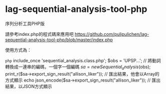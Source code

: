 # lag-sequential-analysis-tool-php
序列分析工具PHP版

請參考index.php的程式碼來應用吧
https://github.com/pulipulichen/lag-sequential-analysis-tool-php/blob/master/index.php

使用方式為：




```php```
include_once 'sequential_analysis.class.php';
$obs = 'UPSP...'; // 將動詞轉換成一連串的編碼，一個字一個編碼
$sa = new Sequential_analysis($obs);
print_r($sa->export_sign_result("allison_liker")); // 匯出結果，他會以Array的方式顯示
echo json_encode($sa->export_sign_result("allison_liker")); // 匯出結果，以JSON方式顯示
``````
